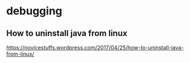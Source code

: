 # debugging
## How to uninstall java from linux
https://novicestuffs.wordpress.com/2017/04/25/how-to-uninstall-java-from-linux/
